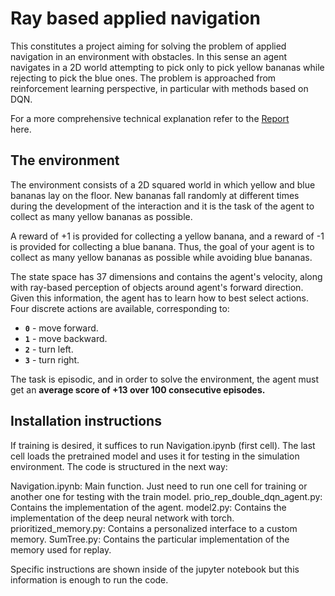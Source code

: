 # Ray based applied navigation

This constitutes a project aiming for solving the problem of applied navigation in an environment with obstacles. In this sense an agent navigates in a 2D world attempting to pick only to pick yellow bananas while rejecting to pick the blue ones. The problem is approached from reinforcement learning perspective, in particular with methods based on DQN.

For a more comprehensive technical explanation refer to the <a href='REPORT.md'>Report</a><br> here.
## The environment

The environment consists of a 2D squared world in which yellow and blue bananas lay on the floor. New bananas fall randomly at different times during the development of the interaction and it is the task of the agent to collect as many yellow bananas as possible.

A reward of +1 is provided for collecting a yellow banana, and a reward of -1 is provided for collecting a blue banana.  Thus, the goal of your agent is to collect as many yellow bananas as possible while avoiding blue bananas.  

The state space has 37 dimensions and contains the agent's velocity, along with ray-based perception of objects around agent's forward direction.  Given this information, the agent has to learn how to best select actions.  Four discrete actions are available, corresponding to:
- **`0`** - move forward.
- **`1`** - move backward.
- **`2`** - turn left.
- **`3`** - turn right.

The task is episodic, and in order to solve the environment, the agent must get an **average score of +13 over 100 consecutive episodes.**

## Installation instructions

If training is desired, it suffices to run Navigation.ipynb (first cell). The last cell loads the pretrained model and uses it for testing in the simulation environment.
The code is structured in the next way:

Navigation.ipynb: Main function. Just need to run one cell for training or another one for testing with the train model.
prio_rep_double_dqn_agent.py: Contains the implementation of the agent.
model2.py: Contains the implementation of the deep neural network with torch.
prioritized_memory.py: Contains a personalized interface to a custom memory.
SumTree.py: Contains the particular implementation of the memory used for replay.

Specific instructions are shown inside of the jupyter notebook but this information is enough to run the code.
